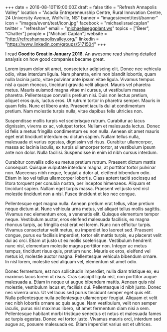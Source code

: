 +++
date = 2016-08-10T19:00:00Z
draft = false
title = "Refresh Annapolis Valley"
location = "Acadia Entrepreneurship Centre, Rural Innovation Centre, 24 University Avenue, Wolfville, NS"
banner = "images/event/test/banner"
icon = "images/event/test/icon.jpg"
facebook = "michaelisraelcaplan"
twitter = "refreshav"
email = "michael@eggplant.ws"
topics = ["Beer", "Chatter"]
people = ["Michael Caplan"]
website = "http://refreshannapolisvalley.org/"
linkedin = "https://www.linkedin.com/groups/5171504"
+++

I read **Good to Great in January 2016**. An awesome read sharing detailed analysis on how good companies became great.

Lorem ipsum dolor sit amet, consectetur adipiscing elit. Donec nec vehicula odio, vitae interdum ligula. Nam pharetra, enim non blandit lobortis, quam nulla lacinia justo, vitae pulvinar ante ipsum vitae ligula. Vivamus tempus nisl a quam rhoncus, tincidunt gravida velit aliquet. Mauris vel pharetra metus. Mauris euismod magna vitae mi cursus, ut vestibulum massa pharetra. Pellentesque convallis pretium nisi. Duis non lectus pretium, aliquet eros quis, luctus eros. Ut rutrum tortor in pharetra semper. Mauris in quam felis. Nunc et libero ante. Praesent iaculis dui at condimentum pretium. Nam molestie turpis nulla, vitae dapibus felis ultricies non.

Suspendisse mollis turpis vel scelerisque rutrum. Curabitur ac lacus dignissim, viverra ex ac, volutpat tortor. Nullam et malesuada lectus. Donec id felis a metus fringilla condimentum eu non nulla. Aenean sit amet mauris eget erat tincidunt interdum eu dictum sapien. Nullam tellus nulla, malesuada et varius egestas, dignissim vel risus. Curabitur ullamcorper, massa ac lacinia iaculis, ex turpis ullamcorper tortor, at vestibulum ipsum ante non dolor. Nulla facilisi. Suspendisse in enim id nibh cursus interdum.

Curabitur convallis odio eu metus pretium rutrum. Praesent dictum mattis consequat. Quisque vulputate interdum magna, at porttitor tortor pulvinar non. Maecenas nibh neque, feugiat a dolor at, eleifend bibendum odio. Etiam in leo vel tellus ullamcorper lobortis. Class aptent taciti sociosqu ad litora torquent per conubia nostra, per inceptos himenaeos. Aliquam et tincidunt sapien. Nullam eget turpis massa. Praesent vel justo sed nisl molestie tincidunt non a nisl. Fusce tincidunt et leo nec congue.

Pellentesque eget magna nulla. Aenean pretium erat tellus, vitae pretium neque dictum at. Nunc vehicula urna metus, vel aliquet tellus mollis sagittis. Vivamus nec elementum eros, a venenatis elit. Quisque elementum tempor neque. Vestibulum auctor, eros eleifend malesuada facilisis, ex magna rhoncus turpis, ac fringilla erat erat vel lorem. Nunc non efficitur turpis. Vivamus consectetur velit metus, eu imperdiet leo laoreet sed. Praesent congue, purus eu facilisis imperdiet, tortor elit mattis turpis, eu placerat velit dui ac orci. Etiam ut justo ut ex mollis scelerisque. Vestibulum hendrerit nunc nisl, elementum molestie magna porttitor non. Integer ac metus tempus, tincidunt risus quis, pretium nunc. Mauris ex eros, eleifend vel metus id, molestie auctor magna. Pellentesque vehicula bibendum ornare. In nisl lorem, molestie sed aliquam vel, elementum sit amet odio.

Donec fermentum, est non sollicitudin imperdiet, nulla diam tristique ex, eu maximus lacus lorem ut risus. Cras suscipit ligula nisl, non porttitor augue malesuada a. Etiam in neque ut augue bibendum mattis. Aenean quis nisl molestie, vestibulum lacus et, facilisis dui. Pellentesque id nibh justo. Donec nec viverra urna. Ut vel lacus sed purus tincidunt semper eget quis elit. Nulla pellentesque nulla pellentesque ullamcorper feugiat. Aliquam et velit nec nibh lobortis ornare ac quis augue. Nam vestibulum, velit non semper iaculis, purus nisl maximus libero, sit amet fermentum diam nisi a sem. Pellentesque habitant morbi tristique senectus et netus et malesuada fames ac turpis egestas. Donec vel tortor justo. Vivamus mauris orci, interdum sed augue ac, posuere malesuada ex. Etiam imperdiet varius est et ultrices.
